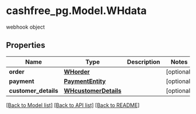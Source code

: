 # cashfree_pg.Model.WHdata
webhook object

## Properties

Name | Type | Description | Notes
------------ | ------------- | ------------- | -------------
**order** | [**WHorder**](WHorder.md) |  | [optional] 
**payment** | [**PaymentEntity**](PaymentEntity.md) |  | [optional] 
**customer_details** | [**WHcustomerDetails**](WHcustomerDetails.md) |  | [optional] 

[[Back to Model list]](../README.md#documentation-for-models) [[Back to API list]](../README.md#documentation-for-api-endpoints) [[Back to README]](../README.md)

